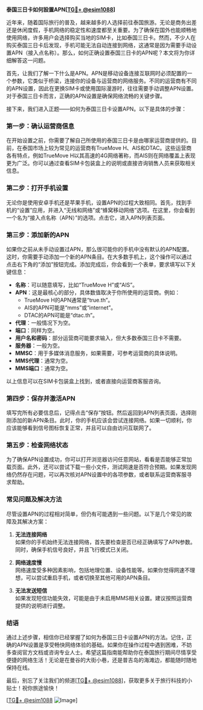 **泰国三日卡如何設置APN[[TG💪+ @esim1088](https://t.me/s/esim1088)]**

近年来，随着国际旅行的普及，越来越多的人选择前往泰国旅游。无论是商务出差还是休闲度假，手机网络的稳定性和速度都至关重要。为了确保在国外也能顺畅地使用网络，许多用户会选择购买当地的SIM卡，比如泰国三日卡。然而，不少人在购买泰国三日卡后发现，手机可能无法自动连接到网络，这通常是因为需要手动设置APN（接入点名称）。那么，如何正确设置泰国三日卡的APN呢？本文将为你详细解答这一问题。

首先，让我们了解一下什么是APN。APN是移动设备连接互联网时必须配置的一个参数，它类似于桥梁，连接你的设备与运营商的网络服务。不同的运营商有不同的APN设置，因此在更换SIM卡或使用国际漫游时，往往需要手动调整APN设置。对于泰国三日卡而言，正确的APN设置是确保网络流畅的关键步骤。

接下来，我们进入正题——如何为泰国三日卡设置APN。以下是具体的步骤：

### **第一步：确认运营商信息**
在开始设置之前，你需要了解自己所使用的泰国三日卡是由哪家运营商提供的。目前，在泰国市场上较为常见的运营商有TrueMove H、AIS和DTAC。这些运营商各有特点，例如TrueMove H以其高速的4G网络著称，而AIS则在网络覆盖上表现更为广泛。你可以通过查看SIM卡包装盒上的说明或直接咨询销售人员来获取相关信息。

### **第二步：打开手机设置**
无论你是使用安卓手机还是苹果手机，设置APN的过程大致相同。首先，找到手机的“设置”应用，并进入“无线和网络”或“蜂窝移动网络”选项。在这里，你会看到一个名为“接入点名称（APN）”的选项。点击它，进入APN列表页面。

### **第三步：添加新的APN**
如果你之前从未手动设置过APN，那么很可能你的手机中没有默认的APN配置。这时，你需要手动添加一个新的APN条目。在大多数手机上，这个操作可以通过点击右下角的“添加”按钮完成。添加完成后，你会看到一个表单，要求填写以下关键信息：

- **名称**：可以随意填写，比如“TrueMove H”或“AIS”。
- **APN**：这是最核心的部分，具体数值取决于你所使用的运营商。例如：
  - TrueMove H的APN通常是“true.th”。
  - AIS的APN可能是“mms”或“internet”。
  - DTAC的APN可能是“dtac.th”。
- **代理**：一般情况下为空。
- **端口**：同样为空。
- **用户名和密码**：部分运营商可能要求输入，但大多数泰国三日卡不需要。
- **服务器**：一般为空。
- **MMSC**：用于多媒体消息服务，如果需要，可参考运营商的具体说明。
- **MMS代理**：通常为空。
- **MMS端口**：通常为空。

以上信息可以在SIM卡包装盒上找到，或者直接向运营商客服咨询。

### **第四步：保存并激活APN**
填写完所有必要信息后，记得点击“保存”按钮。然后返回到APN列表页面，选择刚刚添加的新APN条目。此时，你的手机应该会尝试连接网络。如果一切顺利，你应该能够看到信号图标恢复正常，并且可以自由访问互联网了。

### **第五步：检查网络状态**
为了确保APN设置成功，你可以打开浏览器访问任意网站，看看是否能够正常加载页面。此外，还可以尝试下载一些小文件，测试网速是否符合预期。如果发现网络仍然存在问题，可以再次核对APN设置中的各项参数，或者联系运营商客服寻求帮助。

### **常见问题及解决方法**
尽管设置APN的过程相对简单，但仍有可能遇到一些问题。以下是几个常见的故障及其解决方案：

1. **无法连接网络**  
   如果你的手机始终无法连接网络，首先要检查是否已经正确填写了APN参数。同时，确保手机信号良好，并且飞行模式已关闭。

2. **网络速度慢**  
   网络速度受多种因素影响，包括地理位置、设备性能等。如果你觉得网速不理想，可以尝试重启手机，或者切换至其他可用的APN条目。

3. **无法发送短信**  
   如果发现短信功能失效，可能是由于未启用MMS相关设置。建议按照运营商提供的说明进行调整。

### **结语**
通过上述步骤，相信你已经掌握了如何为泰国三日卡设置APN的方法。记住，正确的APN设置是享受畅快网络体验的基础。如果你在操作过程中遇到困难，不妨多查阅官方文档或咨询专业人士。希望这篇指南能帮助你在泰国旅行期间尽情享受便捷的网络生活！无论是在曼谷的大街小巷，还是普吉岛的海滩边，都能随时随地保持在线。

最后，别忘了关注我们的频道[[TG💪+ @esim1088](https://t.me/s/esim1088)]，获取更多关于旅行科技的小贴士！祝你旅途愉快！

[[TG💪+ @esim1088](https://t.me/s/esim1088) ![Image](https://i.postimg.cc/4NQfJmqS/Snipaste-2025-05-13-00-14-12.png)]